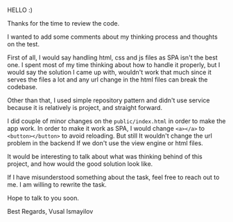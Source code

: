 HELLO :)

Thanks for the time to review the code.

I wanted to add some comments about my thinking process and thoughts on the test.

First of all, I would say handling html, css and js files as SPA isn't the best one. I spent most of my time thinking about how to handle it properly, but I would say the solution I came up with, wouldn't work that much since it serves the files a lot and any url change in the html files can break the codebase.

Other than that, I used simple repository pattern and didn't use service because it is relatively is project, and straight forward. 

I did couple of minor changes on the ```public/index.html``` in order to make the app work. In order to make it work as SPA, I would change ```<a></a>``` to ```<button></button>``` to avoid reloading. But still It wouldn't change the url problem in the backend If we don't use the view engine or html files.

It would be interesting to talk about what was thinking behind of this project, and how would the good solution look like.

If I have misunderstood something about the task, feel free to reach out to me. I am willing to rewrite the task. 

Hope to talk to you soon.

Best Regards,
Vusal Ismayilov